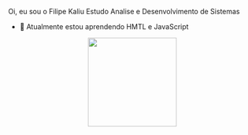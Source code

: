   Oi, eu sou o Filipe Kaliu
  Estudo Analise e Desenvolvimento de Sistemas

- 🌱 Atualmente estou aprendendo HMTL e JavaScript


<div align="center">
  <a href="https://github.com/fkaliu">
  <img height="180em" src="https://github-readme-stats.vercel.app/api/top-langs/?username=fkaliu&layout=compact&langs_count=7&theme=dracula"/>
</div>



<!---
Fkaliu/Fkaliu is a ✨ special ✨ repository because its `README.md` (this file) appears on your GitHub profile.
You can click the Preview link to take a look at your changes.
--->

